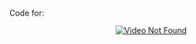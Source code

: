 Code for: <div align="center"><a href="https://www.youtube.com/watch?v=StYTL8Es6TE"><img src="https://img.youtube.com/vi/StYTL8Es6TE/0.jpg" alt="Video Not Found"></a></div> 
